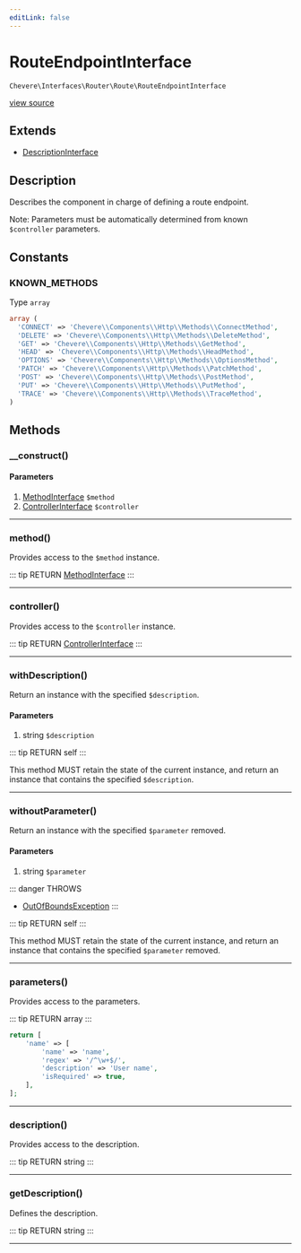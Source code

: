 ```yaml
---
editLink: false
---
```


# RouteEndpointInterface

`Chevere\Interfaces\Router\Route\RouteEndpointInterface`

[view source](https://github.com/chevere/chevere/blob/master/src/Chevere/Interfaces/Router/Route/RouteEndpointInterface.php)

## Extends

- [DescriptionInterface](../../Common/DescriptionInterface.md)

## Description

Describes the component in charge of defining a route endpoint.

Note: Parameters must be automatically determined from known `$controller` parameters.

## Constants

### KNOWN_METHODS

Type `array`

```php
array (
  'CONNECT' => 'Chevere\\Components\\Http\\Methods\\ConnectMethod',
  'DELETE' => 'Chevere\\Components\\Http\\Methods\\DeleteMethod',
  'GET' => 'Chevere\\Components\\Http\\Methods\\GetMethod',
  'HEAD' => 'Chevere\\Components\\Http\\Methods\\HeadMethod',
  'OPTIONS' => 'Chevere\\Components\\Http\\Methods\\OptionsMethod',
  'PATCH' => 'Chevere\\Components\\Http\\Methods\\PatchMethod',
  'POST' => 'Chevere\\Components\\Http\\Methods\\PostMethod',
  'PUT' => 'Chevere\\Components\\Http\\Methods\\PutMethod',
  'TRACE' => 'Chevere\\Components\\Http\\Methods\\TraceMethod',
)
```

## Methods

### __construct()

#### Parameters

1. [MethodInterface](../../Http/MethodInterface.md) `$method`
2. [ControllerInterface](../../Action/ControllerInterface.md) `$controller`

---

### method()

Provides access to the `$method` instance.

::: tip RETURN
[MethodInterface](../../Http/MethodInterface.md)
:::

---

### controller()

Provides access to the `$controller` instance.

::: tip RETURN
[ControllerInterface](../../Action/ControllerInterface.md)
:::

---

### withDescription()

Return an instance with the specified `$description`.

#### Parameters

1. string `$description`

::: tip RETURN
self
:::

This method MUST retain the state of the current instance, and return
an instance that contains the specified `$description`.

---

### withoutParameter()

Return an instance with the specified `$parameter` removed.

#### Parameters

1. string `$parameter`

::: danger THROWS
- [OutOfBoundsException](../../../Exceptions/Core/OutOfBoundsException.md) 
:::

::: tip RETURN
self
:::

This method MUST retain the state of the current instance, and return
an instance that contains the specified `$parameter` removed.

---

### parameters()

Provides access to the parameters.

::: tip RETURN
array
:::

```php
return [
    'name' => [
        'name' => 'name',
        'regex' => '/^\w+$/',
        'description' => 'User name',
        'isRequired' => true,
    ],
];
```

---

### description()

Provides access to the description.

::: tip RETURN
string
:::

---

### getDescription()

Defines the description.

::: tip RETURN
string
:::

---
